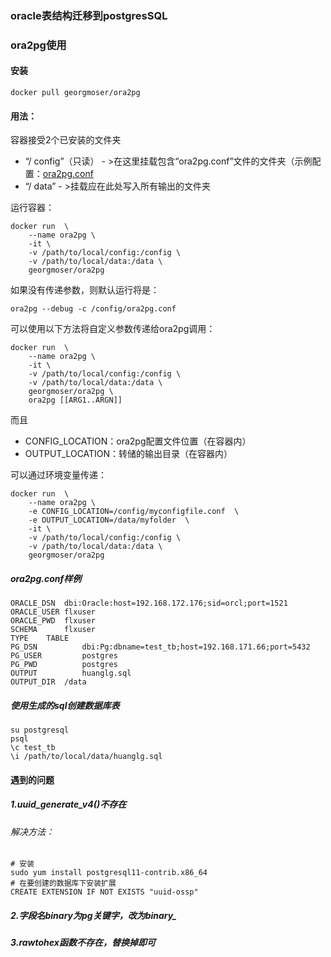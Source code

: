 ### oracle表结构迁移到postgresSQL

### ora2pg使用

#### 安装

```shell
docker pull georgmoser/ora2pg
```

#### 用法：

容器接受2个已安装的文件夹

- “/ config”（只读） - >在这里挂载包含“ora2pg.conf”文件的文件夹（示例配置：[ora2pg.conf](https://raw.githubusercontent.com/Guy-Incognito/ora2pg/master/config/ora2pg.conf)
- “/ data” - >挂载应在此处写入所有输出的文件夹

运行容器：

```shell
docker run  \
    --name ora2pg \
    -it \
    -v /path/to/local/config:/config \
    -v /path/to/local/data:/data \
    georgmoser/ora2pg
```

如果没有传递参数，则默认运行将是：

```shell
ora2pg --debug -c /config/ora2pg.conf
```

可以使用以下方法将自定义参数传递给ora2pg调用：

```shell
docker run  \
    --name ora2pg \
    -it \
    -v /path/to/local/config:/config \
    -v /path/to/local/data:/data \
    georgmoser/ora2pg \
    ora2pg [[ARG1..ARGN]]
```

而且

- CONFIG_LOCATION：ora2pg配置文件位置（在容器内）
- OUTPUT_LOCATION：转储的输出目录（在容器内）

可以通过环境变量传递：

```shell
docker run  \
    --name ora2pg \
    -e CONFIG_LOCATION=/config/myconfigfile.conf  \
    -e OUTPUT_LOCATION=/data/myfolder  \
    -it \
    -v /path/to/local/config:/config \
    -v /path/to/local/data:/data \
    georgmoser/ora2pg 
```

##### ora2pg.conf样例

```
ORACLE_DSN  dbi:Oracle:host=192.168.172.176;sid=orcl;port=1521
ORACLE_USER flxuser
ORACLE_PWD  flxuser
SCHEMA      flxuser
TYPE    TABLE
PG_DSN          dbi:Pg:dbname=test_tb;host=192.168.171.66;port=5432
PG_USER         postgres
PG_PWD          postgres
OUTPUT          huanglg.sql
OUTPUT_DIR  /data
```

##### 使用生成的sql创建数据库表

```shell
su postgresql
psql
\c test_tb
\i /path/to/local/data/huanglg.sql
```

#### 遇到的问题

##### 1.uuid_generate_v4()不存在

###### 解决方法：

```shell
# 安装
sudo yum install postgresql11-contrib.x86_64
# 在要创建的数据库下安装扩展
CREATE EXTENSION IF NOT EXISTS "uuid-ossp"
```

##### 2.字段名binary为pg关键字，改为binary_

##### 3.rawtohex函数不存在，替换掉即可



